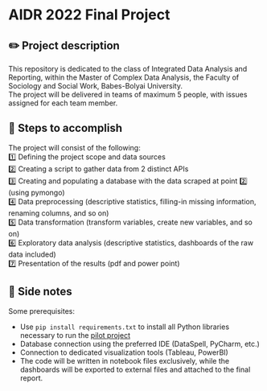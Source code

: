 # AIDR 2022 Final Project

## :pencil2: Project description
This repository is dedicated to the class of Integrated Data Analysis and Reporting, within the Master of Complex Data Analysis, the Faculty of Sociology and Social Work, Babes-Bolyai University.  
The project will be delivered in teams of maximum 5 people, with issues assigned for each team member.

## :100: Steps to accomplish
The project will consist of the following:  
:one: Defining the project scope and data sources  
:two: Creating a script to gather data from 2 distinct APIs  
:three: Creating and populating a database with the data scraped at point :two: (using pymongo)  
:four: Data preprocessing (descriptive statistics, filling-in missing information, renaming columns, and so on)  
:five: Data transformation (transform variables, create new variables, and so on)  
:six: Exploratory data analysis (descriptive statistics, dashboards of the raw data included)  
:seven: Presentation of the results (pdf and power point)  

## :memo: Side notes
Some prerequisites:
* Use `pip install requirements.txt` to install all Python libraries necessary to run the [pilot project](pilot_project.ipynb)
* Database connection using the preferred IDE (DataSpell, PyCharm, etc.)
* Connection to dedicated visualization tools (Tableau, PowerBI)
* The code will be written in notebook files exclusively, while the dashboards will be exported to external files and attached to the final report.
